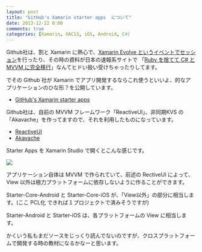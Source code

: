 ```yaml
---
layout: post
title: "GitHub's Xamarin starter apps  について"
date: 2013-12-22 0:00
comments: true
categories: [Xamarin, XAC13, iOS, Android, C#]
---
```

Github社は、割と Xamarin に熱心で、[Xamarin Evolve というイベントでセッション](http://xamarin.com/evolve/2013#session-zm59b5yptf)を行ったり、その時の資料が日本の速報系サイトで 「[Ruby を捨てて C# と MVVM に完全移行](http://blog.livedoor.jp/itsoku/archives/33671593.html)」なんてヒドい扱い受けちゃったりしてます。
<!--more-->
でその Github 社が Xamarin でアプリ開発するならこれ使うといいよ、的なアプリケーションのひな形？を公開しています。

* [GitHub's Xamarin starter apps](http://log.paulbetts.org/open-source-githubs-xamarin-starter-apps/)

Github社は、自前の MVVM フレームワーク「ReactiveUI」、非同期KVS の 「Akavache」を作ってますので、それを利用したものになっています。

* [ReactiveUI](http://www.reactiveui.net/)
* [Akavache](https://github.com/akavache/Akavache)

Starter Apps を Xamarin Studio で開くとこんな感じです。

![](https://dl.dropboxusercontent.com/u/264530/qiita/xamarin_startup_apps_by_github_01.png)

アプリケーション自体は MVVM で作られていて、前述の RectiveUI によって、View 以外は極力プラットフォームに依存しないように作ることができます。

Starter-Core-Android と Starter-Core-iOS が、「View以外」の部分に相当します。(ここ PCL化 できれば１プロジェクトで済みそうですが)

Starter-Android と Starter-iOS は、各プラットフォームの View に相当します。

かくいう私もまだソースをじっくり読んでないのですが、クロスプラットフォームで開発する時の教材になるかなーと思います。